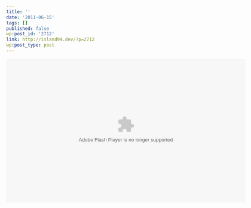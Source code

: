 ```yaml
---
title: ''
date: '2011-06-15'
tags: []
published: false
wp:post_id: '2712'
link: http://island94.dev/?p=2712
wp:post_type: post
---
```


<object id="null" width="640" height="384" classid="clsid:D27CDB6E-AE6D-11cf-96B8-444553540000">     <param value="true" name="allowfullscreen"/>    <param value="always" name="allowscriptaccess"/>    <param value="high" name="quality"/>    <param value="true" name="cachebusting"/>    <param value="#000000" name="bgcolor"/>    <param name="movie" value="http://worldcompass.org/sites/all/modules/flowplayer/flowplayer/flowplayer.swf" />    <param value="config=%7B%22clip%22%3A%7B%22scaling%22%3A%22scale%22%2C%22url%22%3A%22http%3A//streams.wgbh.org/online/w_compass/wc_cristina_nhk.mp4%22%2C%22autoPlay%22%3Afalse%2C%22autoBuffering%22%3Atrue%7D%2C%22key%22%3A%22%23%247b550631bf68b66a4fe%22%2C%22playlist%22%3A%5B%7B%22scaling%22%3A%22scale%22%2C%22url%22%3A%22http%3A//streams.wgbh.org/online/w_compass/wc_cristina_nhk.mp4%22%2C%22autoPlay%22%3Afalse%2C%22autoBuffering%22%3Atrue%7D%5D%2C%22plugins%22%3A%7B%22viral%22%3A%7B%22url%22%3A%22http%3A//worldcompass.org/sites/all/modules/flowplayer/flowplayer/flowplayer.viralvideos.swf%22%2C%22share%22%3A%7B%22description%22%3A%22%22%2C%22shareUrl%22%3A%22http%3A//worldcompass.org/blog/sit-down-watch%22%7D%7D%2C%22controls%22%3A%7B%22buttonOverColor%22%3A%22%23f0553d%22%2C%22mute%22%3Atrue%2C%22timeColor%22%3A%22%23d8d9c9%22%2C%22sliderColor%22%3A%22%23a8bf78%22%2C%22scrubber%22%3Atrue%2C%22buttonColor%22%3A%22%2381a0ca%22%2C%22progressColor%22%3A%22%23d8d9c9%22%2C%22bufferColor%22%3A%22%23f0e53d%22%2C%22durationColor%22%3A%22%23e0dcdc%22%2C%22stop%22%3Atrue%2C%22backgroundColor%22%3A%22%23221f23%22%2C%22backgroundGradient%22%3A%22medium%22%2C%22fullscreen%22%3Atrue%2C%22volume%22%3Atrue%2C%22time%22%3Atrue%2C%22url%22%3A%22http%3A//worldcompass.org/sites/all/modules/flowplayer/flowplayer/flowplayer.controls.swf%22%2C%22play%22%3Atrue%7D%2C%22dock%22%3A%7B%22height%22%3A%2220pct%22%2C%22left%22%3A15%2C%22url%22%3A%22http%3A//worldcompass.org/sites/all/modules/flowplayer/flowplayer/flowplayer.viralvideos.swf%22%2C%22horizontal%22%3Afalse%2C%22top%22%3A15%7D%7D%2C%22logo%22%3A%7B%22right%22%3A3%2C%22url%22%3A%22/sites/all/themes/worldcompass/img/player_logo.png%22%2C%22fullscreenOnly%22%3Afalse%2C%22top%22%3A3%2C%22linkUrl%22%3A%22http%3A//worldcompass.org%22%7D%7D" name="flashvars"/>    <embed src="http://worldcompass.org/sites/all/modules/flowplayer/flowplayer/flowplayer.swf" type="application/x-shockwave-flash" width="640" height="384" allowfullscreen="true" allowscriptaccess="always" cachebusting="true" flashvars="config=%7B%22clip%22%3A%7B%22scaling%22%3A%22scale%22%2C%22url%22%3A%22http%3A//streams.wgbh.org/online/w_compass/wc_cristina_nhk.mp4%22%2C%22autoPlay%22%3Afalse%2C%22autoBuffering%22%3Atrue%7D%2C%22key%22%3A%22%23%247b550631bf68b66a4fe%22%2C%22playlist%22%3A%5B%7B%22scaling%22%3A%22scale%22%2C%22url%22%3A%22http%3A//streams.wgbh.org/online/w_compass/wc_cristina_nhk.mp4%22%2C%22autoPlay%22%3Afalse%2C%22autoBuffering%22%3Atrue%7D%5D%2C%22plugins%22%3A%7B%22viral%22%3A%7B%22url%22%3A%22http%3A//worldcompass.org/sites/all/modules/flowplayer/flowplayer/flowplayer.viralvideos.swf%22%2C%22share%22%3A%7B%22description%22%3A%22%22%2C%22shareUrl%22%3A%22http%3A//worldcompass.org/blog/sit-down-watch%22%7D%7D%2C%22controls%22%3A%7B%22buttonOverColor%22%3A%22%23f0553d%22%2C%22mute%22%3Atrue%2C%22timeColor%22%3A%22%23d8d9c9%22%2C%22sliderColor%22%3A%22%23a8bf78%22%2C%22scrubber%22%3Atrue%2C%22buttonColor%22%3A%22%2381a0ca%22%2C%22progressColor%22%3A%22%23d8d9c9%22%2C%22bufferColor%22%3A%22%23f0e53d%22%2C%22durationColor%22%3A%22%23e0dcdc%22%2C%22stop%22%3Atrue%2C%22backgroundColor%22%3A%22%23221f23%22%2C%22backgroundGradient%22%3A%22medium%22%2C%22fullscreen%22%3Atrue%2C%22volume%22%3Atrue%2C%22time%22%3Atrue%2C%22url%22%3A%22http%3A//worldcompass.org/sites/all/modules/flowplayer/flowplayer/flowplayer.controls.swf%22%2C%22play%22%3Atrue%7D%2C%22dock%22%3A%7B%22height%22%3A%2220pct%22%2C%22left%22%3A15%2C%22url%22%3A%22http%3A//worldcompass.org/sites/all/modules/flowplayer/flowplayer/flowplayer.viralvideos.swf%22%2C%22horizontal%22%3Afalse%2C%22top%22%3A15%7D%7D%2C%22logo%22%3A%7B%22right%22%3A3%2C%22url%22%3A%22/sites/all/themes/worldcompass/img/player_logo.png%22%2C%22fullscreenOnly%22%3Afalse%2C%22top%22%3A3%2C%22linkUrl%22%3A%22http%3A//worldcompass.org%22%7D%7D" bgcolor="#000000" quality="true">    </embed>
</object>
